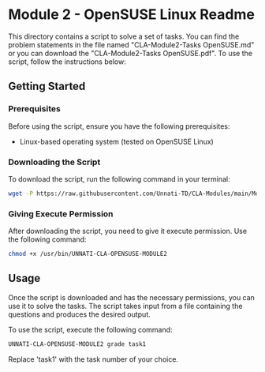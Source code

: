 # Module 2 - OpenSUSE Linux Readme

This directory contains a script to solve a set of tasks. You can find the problem statements in the file named "CLA-Module2-Tasks OpenSUSE.md" or you can download the "CLA-Module2-Tasks OpenSUSE.pdf". To use the script, follow the instructions below:

## Getting Started

### Prerequisites

Before using the script, ensure you have the following prerequisites:

- Linux-based operating system (tested on OpenSUSE Linux)

### Downloading the Script

To download the script, run the following command in your terminal:

```bash
wget -P https://raw.githubusercontent.com/Unnati-TD/CLA-Modules/main/Module2/OpenSUSE_Linux/UNNATI-CLA-OPENSUSE-MODULE2
```

### Giving Execute Permission

After downloading the script, you need to give it execute permission. Use the following command:

```bash
chmod +x /usr/bin/UNNATI-CLA-OPENSUSE-MODULE2
```

## Usage

Once the script is downloaded and has the necessary permissions, you can use it to solve the tasks. The script takes input from a file containing the questions and produces the desired output.

To use the script, execute the following command:

```bash
UNNATI-CLA-OPENSUSE-MODULE2 grade task1
```

Replace 'task1' with the task number of your choice.


